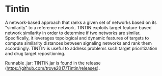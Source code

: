 # Tintin
A network-based approach that ranks a given set of networks based on its "similarity" to a reference network. TINTIN exploits target feature-based network similarity in order to determine if two networks are similar. Specifically, it leverages topological and dynamic features of targets to compute similarity distances between signaling networks and rank them accordingly. TINTIN is useful to address problems such target prioritization and drug target repositioning.

Runnable .jar: TINTIN.jar is found in the release (https://github.com/trove2017/Tintin/releases).
